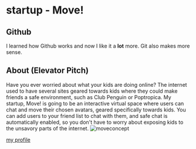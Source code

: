# startup - Move!
## Github
I learned how Github works and now I like it a **lot** more. Git also makes more sense.
## About (Elevator Pitch)
Have you ever worried about what your kids are doing online? The internet used to have several sites geared towards kids where they could make friends a safe environment, such as Club Penguin or Poptropica. My startup, Move! is going to be an interactive virtual space where users can chat and move their chosen avatars, geared specifically towards kids. You can add users to your friend list to chat with them, and safe chat is automatically enabled, so you don't have to worry about exposing kids to the unsavory parts of the internet.
![moveconcept](https://drive.google.com/file/d/1G_H_MCdhK1WYJ6Yzk0muhM-n1KIDpicX/view?usp=share_link)

[my profile](https://github.com/jeffreysalewis)
